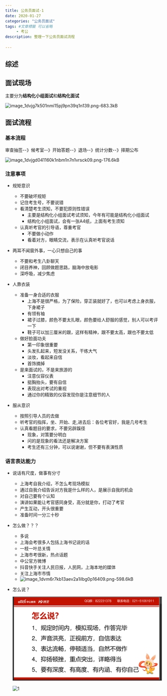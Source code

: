 ```yaml
---
title: 公务员面试-1
date: 2020-01-27
categories: "公务员面试"
tags: #文章標籤 可以省略
     - 考公
description: 整理一下公务员面试流程

---
```


## 综述

## 面试现场

主要分为**结构化小组面试**和**结构化面试**

![image_1dvjg7k501nmi15pj9pn39q1n139.png-683.3kB][1]

## 面试流程

### 基本流程

审查抽签--》候考室--》开始答题--》退场--》统计分数--》择期公布


![image_1dvjgd041160k1nbm1n7n1vrsck09.png-176.6kB][2]

### 注意事项

* 规矩意识
    * 不要破坏规矩
    * 记住考生号，不要说错
    * 看清楚考生须知，不要犯原则性错误
        * 主要是结构化小组面试考试须知，今年有可能是结构化小组面试
        * 结构化小组面试，会有一张A4纸，上面有考生须知
    * 认真听考官的引导语，尊重考官
        * 不要做小动作
        * 看着对方，眼睛交流，表示在认真听考官说话
        
* 两耳不闻窗外事，一心只想自己的事
    * 不要和考生八卦聊天
    * 闭目养神，回顾做题思路，脑海中放电影
    * 深呼吸，减少焦虑

* 人靠衣装
    * 准备一身合适的衣服
        * 上海不是很严格，为了保险，穿正装就好了，也可以考虑上身衣服，下身裙子
        * 有领有袖
        * 裙子过膝，颜色不要太扎眼，颜色要给人舒服的感觉，别人可以考评一下
        * 鞋子可以加三厘米的跟，这样有精神，跟不要太高，跟也不要太低
    * 做好脸面功夫
        * 第一印象很重要
        * 头发扎起来，短发没关系，干练大气
        * 淡妆，看起来自信
        * 首饰摘掉
    * 是来面试的，不是来旅游的
        * 注意仪容仪表
        * 挺胸抬头，要有自信
        * 表现出对考试的重视
        * 通过你的精致的仪容发现你是注意细节的人
* 服从意识
    * 按照引导人员的去做
    * 听考官的指挥，坐、开始、走,进去后：各位考官好，我是几号考生
    * 认真看题目的要求，不要另辟蹊径
        * 现象，对策要分明白
        * 问的是现象的看法还是解决方案
        * 考生还有三分钟，可以说谢谢，但不要有表演性质


### 语言表达能力

* 说话有尺度，做事有分寸
    * 上海考自我介绍，不怎么考现场模拟
    * 通过自我介绍告诉对方我是什么样的人，是展示自我的机会
    * 对自己要有个认知
    * 演讲如果能让考官感同身受，高分就是你，打动了考官
    * 产生互动，开头很重要
    * 准备时间一分三十秒
* 怎么做？？？
    * 多说
    * 上海会考很多人包括上海书记说的话
    * 一枝一叶总关情
    * 上海市考很新，热点话题
    * 中公官方微博
    * 抖音快手关注人民日报，人民网，上海本地的媒体
    * 关注上海市市情
    * ![image_1dvm6r7kb13aev2a1ilbg0p16409.png-598.6kB][3]
    
* 怎么说？

    ![1asdfa](/images/20200201-01.png)

    
    ![1](20200201-01.jpg)


  [1]: http://static.zybuluo.com/chuanfanyoudong/ksbe0d27ykexebul1l147jci/image_1dvjg7k501nmi15pj9pn39q1n139.png
  [2]: http://static.zybuluo.com/chuanfanyoudong/zfl2tsoiindviwr637eome3i/image_1dvjgd041160k1nbm1n7n1vrsck09.png
  [3]: http://static.zybuluo.com/chuanfanyoudong/6k1kwcwp7qjlrztj3104e1fi/image_1dvm6r7kb13aev2a1ilbg0p16409.png
  [4]: http://static.zybuluo.com/chuanfanyoudong/uj4ccea9n8ej6jc85b5q4cjc/image_1dvtfv99u4knvods911h917tr9.png
  [5]: https://ww3.sinaimg.cn/bmiddle/ad6a65e1ly1gbgolijwfwj20qo2rz4qp.jpg
  